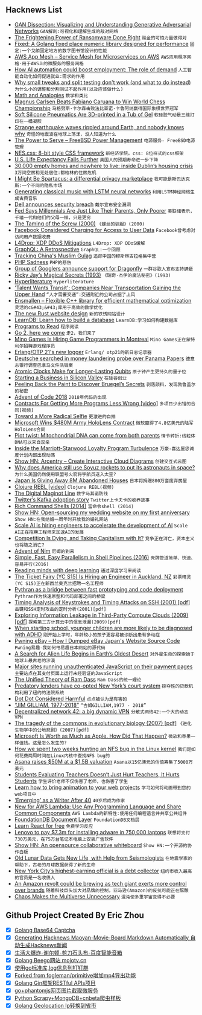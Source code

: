 ## Hacknews List


- [GAN Dissection: Visualizing and Understanding Generative Adversarial Networks](https://gandissect.csail.mit.edu)  `GAN解剖:可视化和理解生成的敌对网络`
- [The Frightening Power of Ransomware Done Right](http://nautil.us/issue/66/clockwork/the-100-million-bot-heist)  `赎金的可怕力量做得对`
- [Fixed: A Golang fixed place numeric library designed for performance](https://github.com/robaho/fixed)  `固定:一个戈朗固定地方的数字图书馆设计的性能`
- [AWS App Mesh – Service Mesh for Microservices on AWS](https://aws.amazon.com/blogs/compute/introducing-aws-app-mesh-service-mesh-for-microservices-on-aws/)  `AWS应用程序网格-用于AWS上的微服务的服务网格`
- [How AI automation could boost employment: The role of demand](https://bitsandatoms.co/how-ai-automation-could-boost-employment-the-role-of-demand/)  `人工智能自动化如何促进就业:需求的作用`
- [Why small tweaks and split testing don&#39;t work (and what to do instead)](https://www.cortes.design/post/saas-website-conversion-split-test)  `为什么小的调整和分割测试不起作用(以及应该做什么)`
- [Math and Analogies](https://betterexplained.com/articles/math-and-analogies/)  `数学和类比`
- [Magnus Carlsen Beats Fabiano Caruana to Win World Chess Championship](https://www.nytimes.com/2018/11/28/sports/magnus-carlsen-fabiano-caruana-world-chess-championship.html)  `马格努斯·卡尔森击败法比亚诺·卡鲁阿纳赢得国际象棋世界冠军`
- [Soft Silicone Pneumatics Are 3D-printed in a Tub of Gel](https://hackaday.com/2018/11/27/soft-silicone-pneumatics-are-3d-printed-in-a-tub-of-gel/)  `软硅胶气动是三维打印在一桶凝胶`
- [Strange earthquake waves rippled around Earth, and nobody knows why](https://www.nationalgeographic.com/science/2018/11/strange-earthquake-waves-rippled-around-world-earth-geology/)  `奇怪的地震波在地球上荡漾，没人知道为什么`
- [The Power to Serve – FreeBSD Power Management](https://vermaden.wordpress.com/2018/11/28/the-power-to-serve-freebsd-power-management/)  `电源服务- FreeBSD电源管理`
- [NES.css: 8-bit style CSS framework](https://bcrikko.github.io/NES.css/)  `新经济学院。css: 8位样式的css框架`
- [U.S. Life Expectancy Falls Further](https://www.wsj.com/articles/u-s-life-expectancy-falls-further-1543467660)  `美国人的预期寿命进一步下降`
- [30,000 empty homes and nowhere to live: inside Dublin’s housing crisis](https://www.theguardian.com/cities/2018/nov/29/empty-dublin-housing-crisis-airbnb-homelessness-landlords)  `3万间空房和无处居住:都柏林的住房危机`
- [I Might Be Spartacus: a differential privacy marketplace](https://robertheaton.com/2018/10/27/i-might-be-spartacus-a-differential-privacy-marketplace/)  `我可能是斯巴达克斯:一个不同的隐私市场`
- [Generating classical music with LSTM neural networks](https://blog.floydhub.com/generating-classical-music-with-neural-networks/)  `利用LSTM神经网络生成古典音乐`
- [Dell announces security breach](https://www.zdnet.com/article/dell-announces-security-breach/)  `戴尔宣布安全漏洞`
- [Fed Says Millennials Are Just Like Their Parents, Only Poorer](https://www.bloomberg.com/news/articles/2018-11-29/fed-says-millennials-are-just-like-their-parents-only-poorer)  `美联储表示，千禧一代和他们的父母一样，只是更穷`
- [The Taming of the Screw (2000)](http://www.americanhistory.si.edu/subs/anglesdangles/taming.html)  `《螺丝的驯服》(2000)`
- [Facebook Considered Charging for Access to User Data](https://www.wsj.com/articles/facebook-considered-charging-for-access-to-user-data-1543447785)  `Facebook曾考虑对访问用户数据收费`
- [L4Drop: XDP DDoS Mitigations](https://blog.cloudflare.com/l4drop-xdp-ebpf-based-ddos-mitigations/)  `L4Drop: XDP DDoS缓解`
- [GraphQL: A Retrospective](https://verve.co/engineering/graphql-a-retrospective/)  `GraphQL:一个回顾`
- [Tracking China&#39;s Muslim Gulag](https://www.reuters.com/investigates/special-report/muslims-camps-china/)  `追踪中国的穆斯林古拉格集中营`
- [PHP Sadness](http://phpsadness.com/)  `PHP的悲伤`
- [Group of Googlers announce support for Dragonfly](https://techcrunch.com/2018/11/28/google-dragonfly-letter/)  `一群谷歌人宣布支持蜻蜓`
- [Ricky Jay’s Magical Secrets (1993)](https://www.newyorker.com/magazine/1993/04/05/secrets-of-the-magus)  `《瑞奇·杰伊的魔法秘密》(1993)`
- [Hyperliterature](https://www.jamesyu.org/hyperliterature.html)  `Hyperliterature`
- [&#39;Talent Wants Transit&#39;: Companies Near Transportation Gaining the Upper Hand](https://www.npr.org/2018/11/29/671203167/talent-wants-transit-companies-near-transportation-gaining-the-upper-hand)  `“人才需要交通”:交通附近的公司占据了上风`
- [Ensmallen – Flexible C&#43;&#43; library for efficient mathematical optimization](http://www.ensmallen.org)  `灵活的c&#43;&#43;库用于高效的数学优化`
- [The new Rust website design](https://beta.rust-lang.org/)  `新的铁锈网站设计`
- [LearnDB: Learn how to build a database](https://learndb.net/)  `LearnDB:学习如何构建数据库`
- [Programs to Read](http://wiki.c2.com/?ProgramsToRead)  `程序阅读`
- [Go 2, here we come](https://blog.golang.org/go2-here-we-come)  `走2，我们来了`
- [Mino Games Is Hiring Game Programmers in Montreal](https://mino-games.workable.com/j/7AC7233C2B)  `Mino Games正在蒙特利尔招聘游戏程序员`
- [Erlang/OTP 21&#39;s new logger](https://ferd.ca/erlang-otp-21-s-new-logger.html)  `Erlang/ otp21的新日志记录器`
- [Deutsche searched in money laundering probe over Panama Papers](https://www.reuters.com/article/us-deutsche-bank-moneylaundering-idUSKCN1NY0ZN)  `德意志银行调查巴拿马文件洗钱案`
- [Atomic Clocks Make for Longer-Lasting Qubits](https://spectrum.ieee.org/computing/hardware/quantum-computing-atomic-clocks-make-for-longerlasting-qubits)  `原子钟产生更持久的量子位`
- [Starting a Business in Silicon Valley](http://www.tlalexander.com/business/)  `在硅谷创业`
- [Peeling Back the Paint to Discover Bruegel’s Secrets](https://www.nytimes.com/2018/11/23/arts/design/bruegel-kunsthistorisches-museum-technology-layers.html)  `剥落颜料，发现勃鲁盖尔的秘密`
- [Advent of Code 2018](https://adventofcode.com/2018)  `2018年代码的出现`
- [Contracts For Getting More Programs Less Wrong [video]](https://www.youtube.com/watch?v=lNITrPhl2_A)  `多项目少出错的合同[视频]`
- [Toward a More Radical Selfie](https://www.theparisreview.org/blog/2018/11/27/toward-a-more-radical-selfie/)  `更激进的自拍`
- [Microsoft Wins $480M Army HoloLens Contract](https://www.bloomberg.com/news/articles/2018-11-28/microsoft-wins-480-million-army-battlefield-contract)  `微软赢得了4.8亿美元的陆军HoloLens合同`
- [Plot twist: Mitochondrial DNA can come from both parents](https://arstechnica.com/science/2018/11/plot-twist-mitochondrial-dna-can-come-from-both-parents/)  `情节转折:线粒体DNA可以来自双亲`
- [Inside the Marriott-Starwood Loyalty Program Turbulence](https://www.wsj.com/articles/inside-the-marriott-starwood-loyalty-program-turbulence-1543416010)  `万豪-喜达屋忠诚度计划内部出现动荡`
- [Show HN: Arcentry – Create Interactive Cloud Diagrams](https://arcentry.com/)  `创建交互式云图`
- [Why does America still use Soyuz rockets to put its astronauts in space?](https://www.economist.com/the-economist-explains/2018/10/16/why-does-america-still-use-soyuz-rockets-to-put-its-astronauts-in-space)  `为什么美国仍然使用联盟号火箭将宇航员送入太空?`
- [Japan Is Giving Away 8M Abandoned Houses](https://www.travelandleisure.com/travel-news/japan-free-abandoned-house)  `日本将捐赠800万套废弃房屋`
- [Clojure REBL [video]](https://www.youtube.com/watch?v=c52QhiXsmyI)  `Clojure REBL(视频)`
- [The Digital Maginot Line](https://www.ribbonfarm.com/2018/11/28/the-digital-maginot-line/)  `数字马其诺防线`
- [Twitter’s Kafka adoption story](https://blog.twitter.com/engineering/en_us/topics/insights/2018/twitters-kafka-adoption-story.html)  `Twitter上卡夫卡的收养故事`
- [Rich Command Shells (2014)](http://waywardmonkeys.org/2014/10/10/rich-command-shells/)  `富命令shell (2014)`
- [Show HN: Open-sourcing my wedding website on my first anniversary](https://github.com/rampatra/wedding-website)  `Show HN:在我结婚一周年时开放我的婚礼网站`
- [Scale AI is hiring engineers to accelerate the development of AI](https://www.scaleapi.com/about#jobs)  `Scale AI正在招聘工程师来加速AI的发展`
- [Competition Is Dying, and Taking Capitalism with It?](https://www.bloomberg.com/opinion/articles/2018-11-25/the-myth-of-capitalism-exposed)  `竞争正在消亡，资本主义也将随之消亡?`
- [Advent of Nim](https://nim-lang.org/blog/2018/11/26/advent-of-nim.html)  `尼姆的到来`
- [Simple, Fast, Easy Parallelism in Shell Pipelines (2016)](http://catern.com/posts/pipes.html)  `壳牌管道简单、快速、容易并行(2016)`
- [Reading minds with deep learning](https://blog.floydhub.com/reading-minds-with-deep-learning/)  `通过深度学习来阅读`
- [The Ticket  Fairy (YC S15) Is Hiring an Engineer in Auckland, NZ](https://angel.co/l/2eKY8E)  `彩票精灵(YC S15)正在新西兰奥克兰招聘一名工程师`
- [Pythran as a bridge between fast prototyping and code deployment](http://serge-sans-paille.github.io/pythran-stories/pythran-as-a-bridge-between-fast-prototyping-and-code-deployment.html)  `Pythran作为快速原型和代码部署之间的桥梁`
- [Timing Analysis of Keystrokes and Timing Attacks on SSH (2001) [pdf]](https://people.eecs.berkeley.edu/~daw/papers/ssh-use01.pdf)  `击键和SSH定时攻击的定时分析(2001)[pdf]`
- [Exploring Information Leakage in Third-Party Compute Clouds (2009) [pdf]](https://hovav.net/ucsd/dist/cloudsec.pdf)  `探索第三方计算云中的信息泄漏(2009)[pdf]`
- [When starting school, younger children are more likely to be diagnosed with ADHD](https://news.harvard.edu/gazette/story/2018/11/when-starting-school-younger-children-are-more-likely-to-be-diagnosed-with-adhd-study-says/)  `刚开始上学时，年龄较小的孩子更容易被诊断出患有多动症`
- [Pwning eBay – How I Dumped eBay Japan&#39;s Website Source Code](https://slashcrypto.org/2018/11/28/eBay-source-code-leak/)  `Pwning易趣-我如何甩易趣日本网站的源代码`
- [A Search for Alien Life Begins in Earth’s Oldest Desert](https://www.theatlantic.com/science/archive/2018/11/searching-life-martian-landscape/576628/)  `对外星生命的探索始于地球上最古老的沙漠`
- [Major sites running unauthenticated JavaScript on their payment pages](https://shkspr.mobi/blog/2018/11/major-sites-running-unauthenticated-javascript-on-their-payment-pages/)  `主要站点在其支付页面上运行未经验证的JavaScript`
- [The Unified Theory of Ram Dass](https://www.gq.com/story/the-unified-theory-of-ram-dass)  `Ram Dass的统一理论`
- [Predatory lenders have co-opted New York’s court system](https://www.bloomberg.com/graphics/2018-confessions-of-judgment-new-york-court-clerks/)  `掠夺性的贷款机构利用了纽约的法院系统`
- [Dot Dot Considered Harmful](https://fuchsia.googlesource.com/docs/&#43;/HEAD/the-book/dotdot.md)  `点点被认为是有害的`
- [“JIM GILLIAM, 1977-2018”](https://civichall.org/civicist/jim-gilliam-1977-2018/)  `“吉姆GILLIAM,1977 - 2018”`
- [Decentralized network 42: a big dynamic VPN](https://dn42.net/Home)  `分散式网络42:一个大的动态VPN`
- [The tragedy of the commons in evolutionary biology (2007) [pdf]](http://www.kokkonuts.org/wp-content/uploads/Rankin_ToC.pdf)  `《进化生物学中的公地悲剧》(2007)[pdf]`
- [Microsoft Is Worth as Much as Apple. How Did That Happen?](https://www.nytimes.com/2018/11/29/technology/microsoft-apple-worth-how.html)  `微软和苹果一样值钱。这是怎么发生的?`
- [How we spent two weeks hunting an NFS bug in the Linux kernel](https://about.gitlab.com/2018/11/14/how-we-spent-two-weeks-hunting-an-nfs-bug/)  `我们是如何花费两周时间在Linux内核中查找NFS bug的`
- [Asana raises $50M at a $1.5B valuation](https://techcrunch.com/2018/11/29/asana-a-work-management-platform-nabs-50m-growth-round-at-a-1-5b-valuation/)  `Asana以15亿澳元的估值筹集了5000万美元`
- [Students Evaluating Teachers Doesn’t Just Hurt Teachers, It Hurts Students](https://www.chronicle.com/article/Students-Evaluating-Teachers/245169)  `学生评价老师不仅伤害了老师，也伤害了学生`
- [Learn how to bring animation to your web projects](https://github.com/cssanimation/css-animation-101)  `学习如何将动画带到您的web项目中`
- [‘Emerging’ as a Writer After 40](https://longreads.com/2018/11/28/emerging-as-a-writer-after-40/)  `40岁后成为作家`
- [New for AWS Lambda: Use Any Programming Language and Share Common Components](https://aws.amazon.com/blogs/aws/new-for-aws-lambda-use-any-programming-language-and-share-common-components/)  `AWS Lambda的新特性:使用任何编程语言并共享公共组件`
- [FoundationDB Document Layer](https://www.foundationdb.org/blog/announcing-document-layer/)  `FoundationDB文档层`
- [Learn React for free](https://scrimba.com/g/glearnreact)  `免费学习反应`
- [Lenovo to pay $7.3m for installing adware in 750,000 laptops](https://www.hackread.com/lenovo-to-pay-fine-for-installing-adware-in-laptops/)  `联想将支付730万美元，在75万台笔记本电脑上安装广告软件`
- [Show HN: An opensource collaborative whiteboard](https://wbo.openode.io)  `Show HN:一个开源的协作白板`
- [Old Lunar Data Gets New Life, with Help from Seismologists](https://spectrum.ieee.org/tech-talk/aerospace/space-flight/old-lunar-data-gets-new-life-with-help-from-seismologists)  `在地震学家的帮助下，古老的月球数据获得了新的生命`
- [New York City’s highest-earning official is a debt collector](https://www.bloomberg.com/graphics/2018-confessions-of-judgment-millionaire-marshal/)  `纽约市收入最高的官员是一名收债人`
- [An Amazon revolt could be brewing as tech giant exerts more control over brands](https://www.recode.net/2018/11/29/18023132/amazon-brand-policy-changes-marketplace-control-one-vendor)  `随着科技巨头加大对品牌的控制，亚马逊(Amazon)的反抗可能正在酝酿`
- [Chaos Makes the Multiverse Unnecessary](http://nautil.us/issue/66/clockwork/chaos-makes-the-multiverse-unnecessary-rp)  `混沌使多重宇宙变得不必要`

## Github Project Created By Eric Zhou

- [x] [Golang Base64 Captcha](https://github.com/mojocn/base64Captcha)
- [x] [Generating Hacknews Maoyan-Movie-Board Markdown Automatically 自动生成Hacknews新闻](https://github.com/dejavuzhou/md-genie)
- [x] [生活大爆炸-谢尔顿-剪刀石头布-百度智能音箱](https://github.com/mojocn/dueros-bang-game)
- [x] [Golang Beego网站 mojotv.cn](https://github.com/mojocn/www.mojotv.cn)
- [x] [使用go标准库,log信息到钉钉群](https://github.com/mojocn/dooger)
- [x] [Forked from fogleman/primitive增加mp4导出功能](https://github.com/mojocn/primitive)
- [x] [Golang Gin框架RESTful APIs项目](https://github.com/JJJJJJJerk/ezier-golang-web-api-framework)
- [x] [go+phantomjs网页图片截取微服务](https://github.com/mojocn/screen_shot)
- [x] [Python Scrapy+MongoDB+cnbeta爬虫样板](https://github.com/mojocn/scrapy_mongodb_boilerplate_cnbeta)
- [x] [Golang Geolocation Ip转换到省市](https://github.com/mojocn/ip2location)